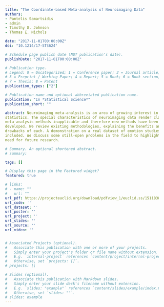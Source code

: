 ```yaml
---
title: "The Coordinate-based Meta-analysis of Neuroimaging Data"
authors:
- Pantelis Samartsidis
- admin
- Timothy D. Johnson
- Thomas E. Nichols

date: "2017-11-01T00:00:00Z"
doi: "10.1214/17-STS624"

# Schedule page publish date (NOT publication's date).
publishDate: "2017-11-01T00:00:00Z"

# Publication type.
# Legend: 0 = Uncategorized; 1 = Conference paper; 2 = Journal article;
# 3 = Preprint / Working Paper; 4 = Report; 5 = Book; 6 = Book section;
# 7 = Thesis; 8 = Patent
publication_types: ["2"]

# Publication name and optional abbreviated publication name.
publication: "In *Statistical Science*"
publication_short: ""

abstract: Neuroimaging meta-analysis is an area of growing interest in
statistics. The special characteristics of neuroimaging data render classical
meta-analysis methods inapplicable and therefore new methods have been
developed. We review existing methodologies, explaining the benefits and
drawbacks of each. A demonstration on a real dataset of emotion studies is
included. We discuss some still-open problems in the field to highlight the
need for future research.

# Summary. An optional shortened abstract.
# summary: 

tags: []

# Display this page in the Featured widget?
featured: true

# links:
# - name: ""
#   url: ""
url_pdf: https://projecteuclid.org/download/pdfview_1/euclid.ss/1511838029
url_code: ''
url_dataset: ''
url_poster: ''
url_project: ''
url_slides: ''
url_source: ''
url_video: ''


# Associated Projects (optional).
#   Associate this publication with one or more of your projects.
#   Simply enter your project's folder or file name without extension.
#   E.g. `internal-project` references `content/project/internal-project/index.md`.
#   Otherwise, set `projects: []`.
# projects: []

# Slides (optional).
#   Associate this publication with Markdown slides.
#   Simply enter your slide deck's filename without extension.
#   E.g. `slides: "example"` references `content/slides/example/index.md`.
#   Otherwise, set `slides: ""`.
# slides: example
---
```

